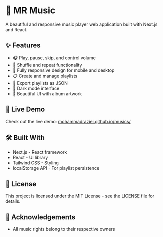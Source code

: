 # 🎵 MR Music

A beautiful and responsive music player web application built with Next.js and React.

## ✨ Features

- 🎧 Play, pause, skip, and control volume
- 🔄 Shuffle and repeat functionality
- 📱 Fully responsive design for mobile and desktop
- 📋 Create and manage playlists
- 💾 Export playlists as JSON
- 🌙 Dark mode interface
- 🎨 Beautiful UI with album artwork

## 🔗 Live Demo

Check out the live demo: [mohammadraziei.github.io/musics/](https://mohammadraziei.github.io/musics/)

## 🛠️ Built With
- Next.js - React framework
- React - UI library
- Tailwind CSS - Styling
- localStorage API - For playlist persistence

## 📝 License
This project is licensed under the MIT License - see the LICENSE file for details.

## 🙏 Acknowledgements
- All music rights belong to their respective owners